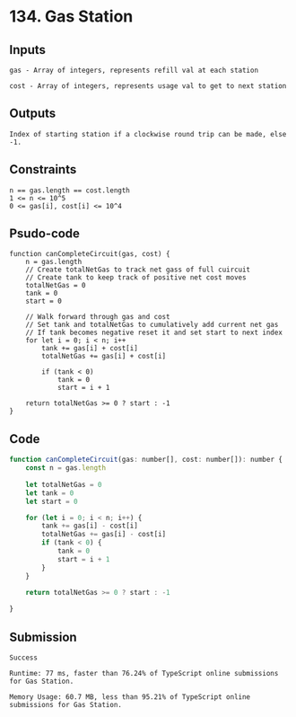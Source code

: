 # 134. Gas Station
## Inputs

    gas - Array of integers, represents refill val at each station

    cost - Array of integers, represents usage val to get to next station

## Outputs

    Index of starting station if a clockwise round trip can be made, else -1.

## Constraints

    n == gas.length == cost.length
    1 <= n <= 10^5
    0 <= gas[i], cost[i] <= 10^4

## Psudo-code

    function canCompleteCircuit(gas, cost) {
        n = gas.length
        // Create totalNetGas to track net gass of full cuircuit
        // Create tank to keep track of positive net cost moves
        totalNetGas = 0
        tank = 0
        start = 0

        // Walk forward through gas and cost
        // Set tank and totalNetGas to cumulatively add current net gas
        // If tank becomes negative reset it and set start to next index
        for let i = 0; i < n; i++
            tank += gas[i] + cost[i]
            totalNetGas += gas[i] + cost[i]

            if (tank < 0) 
                tank = 0
                start = i + 1
        
        return totalNetGas >= 0 ? start : -1
    }

## Code

```js
function canCompleteCircuit(gas: number[], cost: number[]): number {
    const n = gas.length
    
    let totalNetGas = 0
    let tank = 0
    let start = 0

    for (let i = 0; i < n; i++) {
        tank += gas[i] - cost[i]
        totalNetGas += gas[i] - cost[i]
        if (tank < 0) {
            tank = 0
            start = i + 1
        }
    }

    return totalNetGas >= 0 ? start : -1
    
}
```

## Submission

    Success

    Runtime: 77 ms, faster than 76.24% of TypeScript online submissions for Gas Station.

    Memory Usage: 60.7 MB, less than 95.21% of TypeScript online submissions for Gas Station.